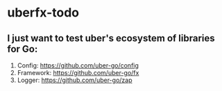 # uberfx-todo
## I just want to test uber's ecosystem of libraries for Go:

1) Config: https://github.com/uber-go/config
2) Framework: https://github.com/uber-go/fx
3) Logger: https://github.com/uber-go/zap
